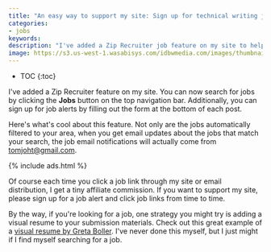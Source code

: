 ```yaml
---
title: "An easy way to support my site: Sign up for technical writing job alerts"
categories:
- jobs
keywords:
description: "I've added a Zip Recruiter job feature on my site to help you more easily find jobs in your area."
image: https://s3.us-west-1.wasabisys.com/idbwmedia.com/images/thumbnails/jobalerts.png
---
```


* TOC
{:toc}

I've added a Zip Recruiter feature on my site. You can now search for jobs by clicking the **Jobs** button on the top navigation bar. Additionally, you can sign up for job alerts by filling out the form at the bottom of each post.

Here's what's cool about this feature. Not only are the jobs automatically filtered to your area, when you get email updates about the jobs that match your search, the job email notifications will actually come from tomjoht@gmail.com.

{% include ads.html %}

Of course each time you click a job link through my site or email distribution, I get a tiny affiliate commission. If you want to support my site, please sign up for a job alert and click job links from time to time.

By the way, if you're looking for a job, one strategy you might try is adding a visual resume to your submission materials. Check out this great example of a [visual resume by Greta Boller](http://www.slideshare.net/gretaboller/greta-boller-and-the-wonderful-practical-visual-resume). I've never done this myself, but I just might if I find myself searching for a job.
